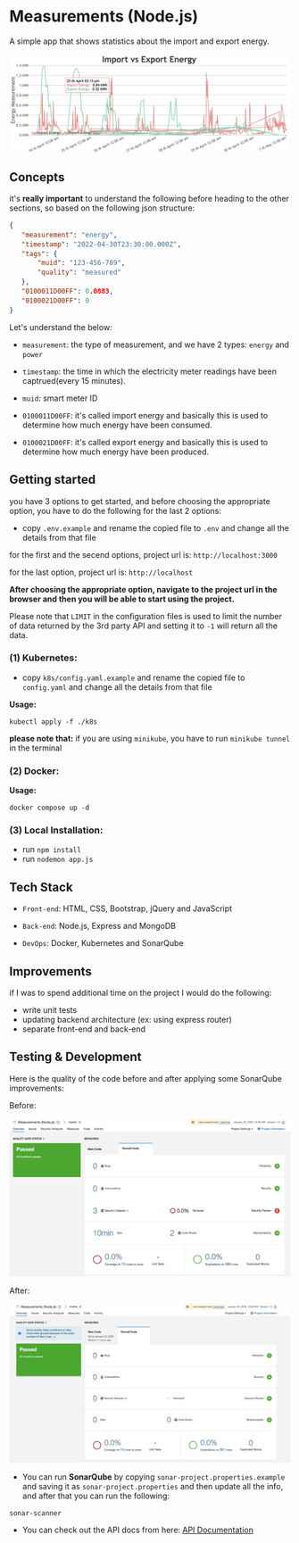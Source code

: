 # Measurements (Node.js)
A simple app that shows statistics about the import and export energy.

![Graph](graph.png)

## Concepts
it's **really important** to understand the following before heading to the other sections, so based on the following json structure:

 ```json
{
    "measurement": "energy",
    "timestamp": "2022-04-30T23:30:00.000Z",
    "tags": {
        "muid": "123-456-789",
        "quality": "measured"
    },
    "0100011D00FF": 0.0883,
    "0100021D00FF": 0
}
```

Let's understand the below:

* `measurement`: the type of measurement, and we have 2 types: `energy` and `power`

* `timestamp`: the time in which the electricity meter readings have been captrued(every 15 minutes).

* `muid`: smart meter ID

* `0100011D00FF`: it's called import energy and basically this is used to determine how much energy have been consumed.

* `0100021D00FF`: it's called export energy and basically this is used to determine how much energy have been produced.

## Getting started

you have 3 options to get started, and before choosing the appropriate option, you have to do the following for the last 2 options:

* copy `.env.example` and rename the copied file to `.env` and change all the details from that file

for the first and the secend options, project url is: `http://localhost:3000`

for the last option, project url is: `http://localhost`

**After choosing the appropriate option, navigate to the project url in the browser and then you will be able to start using the project.**

Please note that `LIMIT` in the configuration files is used to limit the number of data returned by the 3rd party API and setting it to `-1` will return all the data.

### (1) Kubernetes:

* copy `k8s/config.yaml.example` and rename the copied file to `config.yaml` and change all the details from that file

**Usage:**

```
kubectl apply -f ./k8s
```

**please note that:** if you are using `minikube`, you have to run `minikube tunnel` in the terminal

### (2) Docker:

**Usage:**

```
docker compose up -d
```

### (3) Local Installation:

* run `npm install`
* run `nodemon app.js`

## Tech Stack
* `Front-end`: HTML, CSS, Bootstrap, jQuery and JavaScript

* `Back-end`: Node.js, Express and MongoDB

* `DevOps`: Docker, Kubernetes and SonarQube

## Improvements

if I was to spend additional time on the project I would do the following:

* write unit tests
* updating backend architecture (ex: using express router)
* separate front-end and back-end

## Testing & Development

Here is the quality of the code before and after applying some SonarQube improvements:

Before:

![Before](sonarqube_before.png)

After:

![After](sonarqube_after.png)

* You can run **SonarQube** by copying `sonar-project.properties.example` and saving it as `sonar-project.properties` and then update all the info, and after that you can run the following:

```
sonar-scanner
```

* You can check out the API docs from here: [API Documentation](https://documenter.getpostman.com/view/6359426/2s8ZDX4NNg)